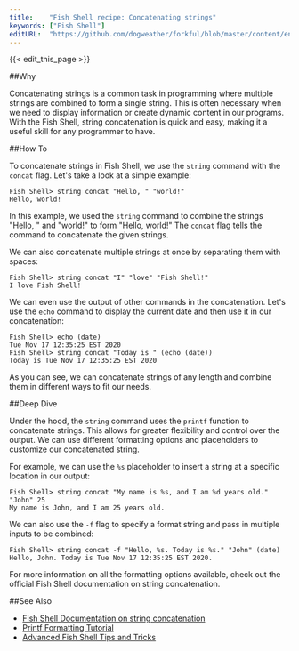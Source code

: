 ```yaml
---
title:    "Fish Shell recipe: Concatenating strings"
keywords: ["Fish Shell"]
editURL:  "https://github.com/dogweather/forkful/blob/master/content/en/fish-shell/concatenating-strings.md"
---
```


{{< edit_this_page >}}

##Why

Concatenating strings is a common task in programming where multiple strings are combined to form a single string. This is often necessary when we need to display information or create dynamic content in our programs. With the Fish Shell, string concatenation is quick and easy, making it a useful skill for any programmer to have.

##How To

To concatenate strings in Fish Shell, we use the `string` command with the `concat` flag. Let's take a look at a simple example:

```
Fish Shell> string concat "Hello, " "world!"
Hello, world!
```
In this example, we used the `string` command to combine the strings "Hello, " and "world!" to form "Hello, world!" The `concat` flag tells the command to concatenate the given strings.

We can also concatenate multiple strings at once by separating them with spaces:

```
Fish Shell> string concat "I" "love" "Fish Shell!"
I love Fish Shell!
```

We can even use the output of other commands in the concatenation. Let's use the `echo` command to display the current date and then use it in our concatenation:

```
Fish Shell> echo (date)
Tue Nov 17 12:35:25 EST 2020
Fish Shell> string concat "Today is " (echo (date))
Today is Tue Nov 17 12:35:25 EST 2020
```

As you can see, we can concatenate strings of any length and combine them in different ways to fit our needs.

##Deep Dive

Under the hood, the `string` command uses the `printf` function to concatenate strings. This allows for greater flexibility and control over the output. We can use different formatting options and placeholders to customize our concatenated string.

For example, we can use the `%s` placeholder to insert a string at a specific location in our output:

```
Fish Shell> string concat "My name is %s, and I am %d years old." "John" 25
My name is John, and I am 25 years old.
```

We can also use the `-f` flag to specify a format string and pass in multiple inputs to be combined:

```
Fish Shell> string concat -f "Hello, %s. Today is %s." "John" (date)
Hello, John. Today is Tue Nov 17 12:35:25 EST 2020.
```

For more information on all the formatting options available, check out the official Fish Shell documentation on string concatenation.

##See Also

- [Fish Shell Documentation on string concatenation](https://fishshell.com/docs/current/cmds/string.html#string)
- [Printf Formatting Tutorial](https://www.tutorialspoint.com/printf-formatting-in-shell-script)
- [Advanced Fish Shell Tips and Tricks](https://medium.com/@wxlfsoxfly/10-fish-shell-advanced-tips-and-tricks-you-should-know-cb9201aaa8f4)